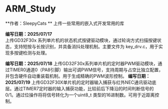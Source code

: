 # ARM_Study
**作者：SleepyCats ** 
上传一些常用的嵌入式开发常用的库

**编写日期：2025/07/17**  
上传GD32F30x 系列单片机的状态机式按键驱动模块，通过轮询方式扫描按键状态，支持短按与长按识别，并具备消抖处理机制。主要文件为 key_drv.c，用于实现多按键检测与处理。

**编写日期：2025/07/18**
上传GD32F30x系列单片机的定时器PWM驱动模块，通过TIMER0通道0（PA8引脚）输出可调PWM信号，支持周期与占空比独立配置，并包含硬件自动重装载机制。用于生成精确的PWM波形控制。
**编写日期：2025/07/19**
上传GD32F30X单片机的定时器输入捕获与红外NEC通讯驱动底层。通过TIMER7定时器的输入捕获功能，比较前后下降沿的时间判断信号的0/1。通过位操作将将信号转化为一个uint8_t 类型的16进制数。可用于近距离控制。
